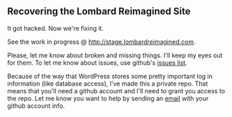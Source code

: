 Recovering the Lombard Reimagined Site
--------------------------------------

It got hacked. Now we're fixing it.

See the work in progress @ http://stage.lombardreimagined.com.

Please, let me know about broken and missing things. I'll keep my 
eyes out for them. To let me know about issues, use github's
[issues list](https://github.com/changecase/lombard-reimagined/issues).

Because of the way that WordPress stores some pretty important log in
information (like database access), I've made this a private repo. That
means that you'll need a github account and I'll need to grant you 
access to the repo. Let me know you want to help by sending an [email](mailto:jeff.ja@gmail.com)
with your github account info.
